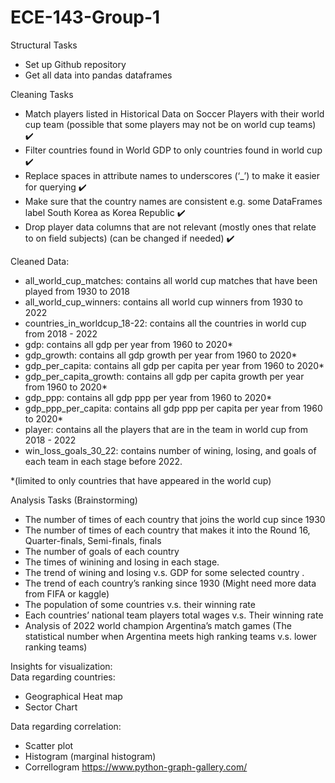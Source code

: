 # ECE-143-Group-1

Structural Tasks
- Set up Github repository
- Get all data into pandas dataframes

Cleaning Tasks
- Match players listed in Historical Data on Soccer Players with their world cup team (possible that some players may not be on world cup teams) :heavy_check_mark:
- Filter countries found in World GDP to only countries found in world cup :heavy_check_mark:
- Replace spaces in attribute names to underscores (‘_’) to make it easier for querying :heavy_check_mark:
- Make sure that the country names are consistent e.g. some DataFrames label South Korea as Korea Republic :heavy_check_mark:
- Drop player data columns that are not relevant (mostly ones that relate to on field subjects) (can be changed if needed) :heavy_check_mark:

Cleaned Data:
- all_world_cup_matches: contains all world cup matches that have been played from 1930 to 2018
- all_world_cup_winners: contains all world cup winners from 1930 to 2022
- countries_in_worldcup_18-22: contains all the countries in world cup from 2018 - 2022
- gdp: contains all gdp per year from 1960 to 2020*
- gdp_growth: contains all gdp growth per year from 1960 to 2020*
- gdp_per_capita: contains all gdp per capita per year from 1960 to 2020*
- gdp_per_capita_growth: contains all gdp per capita growth per year from 1960 to 2020*
- gdp_ppp: contains all gdp ppp per year from 1960 to 2020*
- gdp_ppp_per_capita: contains all gdp ppp per capita per year from 1960 to 2020*
- player: contains all the players that are in the team in world cup from 2018 - 2022
- win_loss_goals_30_22: contains number of wining, losing, and goals of each team in each stage before 2022. 

*(limited to only countries that have appeared in the world cup)

Analysis Tasks (Brainstorming)
- The number of times of each country that joins the world cup since 1930
- The number of times of each country that makes it into the Round 16, Quarter-finals, Semi-finals, finals
- The number of goals of each country
- The times of winining and losing in each stage. 
- The trend of wining and losing v.s. GDP for some selected country . 
- The trend of each country’s ranking since 1930 (Might need more data from FIFA or kaggle)
- The population of some countries v.s. their winning rate
- Each countries’ national team players total wages v.s. Their winning rate
- Analysis of 2022 world champion Argentina’s match games (The statistical number when Argentina meets high ranking teams v.s. lower ranking teams)


Insights for visualization: <br>
Data regarding countries:
- Geographical Heat map
- Sector Chart <br>

Data regarding correlation:
- Scatter plot
- Histogram (marginal histogram)
- Correllogram 
https://www.python-graph-gallery.com/
